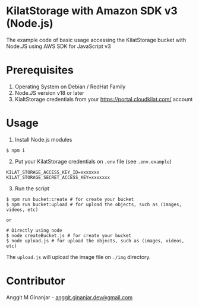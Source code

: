 # KilatStorage with Amazon SDK v3 (Node.js)
The example code of basic usage accessing the KilatStorage bucket with Node.JS using AWS SDK for JavaScript v3

# Prerequisites
1. Operating System on Debian / RedHat Family
2. Node.JS version v18 or later
3. KialtStorage credentials from your https://portal.cloudkilat.com/ account

# Usage
1. Install Node.js modules
```
$ npm i
```

2. Put your KilatStorage credentials on `.env` file (see `.env.example`)
```
KILAT_STORAGE_ACCESS_KEY_ID=xxxxxxx
KILAT_STORAGE_SECRET_ACCESS_KEY=xxxxxxx
```

3. Run the script
```
$ npm run bucket:create # for create your bucket
$ npm run bucket:upload # for upload the objects, such as (images, videos, etc)

or

# Directly using node
$ node createBucket.js # for create your bucket
$ node upload.js # for upload the objects, such as (images, videos, etc)
```

The `upload.js` will upload the image file on `./img` directory.

# Contributor
Anggit M Ginanjar - <anggit.ginanjar.dev@gmail.com>
